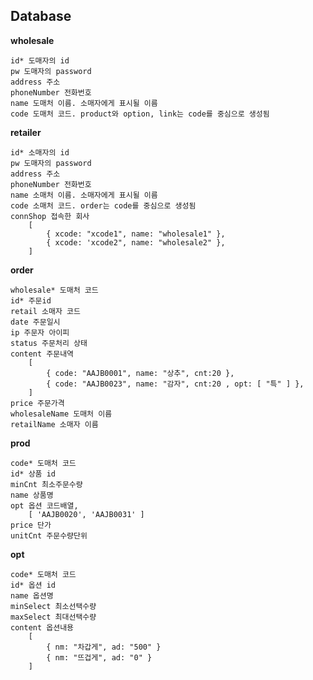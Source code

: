## Database

**wholesale**

    id* 도매자의 id
    pw 도매자의 password
    address 주소
    phoneNumber 전화번호
    name 도매처 이름. 소매자에게 표시될 이름
    code 도매처 코드. product와 option, link는 code를 중심으로 생성됨

**retailer**

    id* 소매자의 id
    pw 도매자의 password
    address 주소
    phoneNumber 전화번호
    name 소매처 이름. 소매자에게 표시될 이름
    code 소매처 코드. order는 code를 중심으로 생성됨
    connShop 접속한 회사
        [
            { xcode: "xcode1", name: "wholesale1" },
            { xcode: 'xcode2", name: "wholesale2" },
        ]


**order**

    wholesale* 도매처 코드
    id* 주문id
    retail 소매자 코드
    date 주문일시
    ip 주문자 아이피
    status 주문처리 상태
    content 주문내역
        [
            { code: "AAJB0001", name: "상추", cnt:20 },
            { code: "AAJB0023", name: "감자", cnt:20 , opt: [ "특" ] },
        ]
    price 주문가격
    wholesaleName 도매처 이름
    retailName 소매자 이름

**prod**

    code* 도매처 코드  
    id* 상품 id  
    minCnt 최소주문수량
    name 상품명
    opt 옵션 코드배열,
        [ 'AAJB0020', 'AAJB0031' ]
    price 단가
    unitCnt 주문수량단위

**opt**

    code* 도매처 코드
    id* 옵션 id
    name 옵션명
    minSelect 최소선택수량
    maxSelect 최대선택수량
    content 옵션내용
        [
            { nm: "차갑게", ad: "500" }
            { nm: "뜨겁게", ad: "0" }
        ]
        